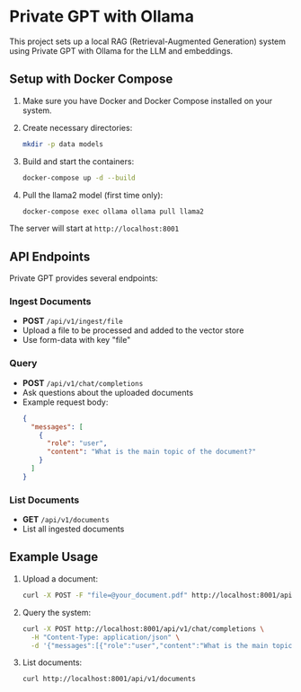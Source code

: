 # Private GPT with Ollama

This project sets up a local RAG (Retrieval-Augmented Generation) system using Private GPT with Ollama for the LLM and embeddings.

## Setup with Docker Compose

1. Make sure you have Docker and Docker Compose installed on your system.

2. Create necessary directories:
   ```bash
   mkdir -p data models
   ```

3. Build and start the containers:
   ```bash
   docker-compose up -d --build
   ```

4. Pull the llama2 model (first time only):
   ```bash
   docker-compose exec ollama ollama pull llama2
   ```

The server will start at `http://localhost:8001`

## API Endpoints

Private GPT provides several endpoints:

### Ingest Documents
- **POST** `/api/v1/ingest/file`
- Upload a file to be processed and added to the vector store
- Use form-data with key "file"

### Query
- **POST** `/api/v1/chat/completions`
- Ask questions about the uploaded documents
- Example request body:
  ```json
  {
    "messages": [
      {
        "role": "user",
        "content": "What is the main topic of the document?"
      }
    ]
  }
  ```

### List Documents
- **GET** `/api/v1/documents`
- List all ingested documents

## Example Usage

1. Upload a document:
   ```bash
   curl -X POST -F "file=@your_document.pdf" http://localhost:8001/api/v1/ingest/file
   ```

2. Query the system:
   ```bash
   curl -X POST http://localhost:8001/api/v1/chat/completions \
     -H "Content-Type: application/json" \
     -d '{"messages":[{"role":"user","content":"What is the main topic of the document?"}]}'
   ```

3. List documents:
   ```bash
   curl http://localhost:8001/api/v1/documents
   ``` 